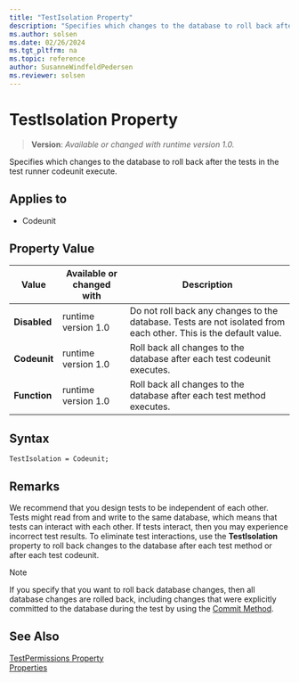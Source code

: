 ```yaml
---
title: "TestIsolation Property"
description: "Specifies which changes to the database to roll back after the tests in the test runner codeunit execute."
ms.author: solsen
ms.date: 02/26/2024
ms.tgt_pltfrm: na
ms.topic: reference
author: SusanneWindfeldPedersen
ms.reviewer: solsen
---
```

[//]: # (START>DO_NOT_EDIT)
[//]: # (IMPORTANT:Do not edit any of the content between here and the END>DO_NOT_EDIT.)
[//]: # (Any modifications should be made in the .xml files in the ModernDev repo.)
# TestIsolation Property
> **Version**: _Available or changed with runtime version 1.0._

Specifies which changes to the database to roll back after the tests in the test runner codeunit execute.

## Applies to
-   Codeunit

## Property Value

|Value|Available or changed with|Description|
|-----------|-----------|---------------------------------------|
|**Disabled**|runtime version 1.0|Do not roll back any changes to the database. Tests are not isolated from each other. This is the default value.|
|**Codeunit**|runtime version 1.0|Roll back all changes to the database after each test codeunit executes.|
|**Function**|runtime version 1.0|Roll back all changes to the database after each test method executes.|

[//]: # (IMPORTANT: END>DO_NOT_EDIT)


## Syntax

```AL
TestIsolation = Codeunit;
```

## Remarks  

We recommend that you design tests to be independent of each other. Tests might read from and write to the same database, which means that tests can interact with each other. If tests interact, then you may experience incorrect test results. To eliminate test interactions, use the **TestIsolation** property to roll back changes to the database after each test method or after each test codeunit.  
  
> [!NOTE]  
> If you specify that you want to roll back database changes, then all database changes are rolled back, including changes that were explicitly committed to the database during the test by using the [Commit Method](../methods-auto/database/database-commit-method.md).  

## See Also

[TestPermissions Property](devenv-testpermissions-property.md)  
[Properties](devenv-properties.md)
<!-- 
[How to: Create a Test Runner Codeunit](How-to--Create-a-Test-Runner-Codeunit.md)   
[Testing the Application](Testing-the-Application.md)
-->